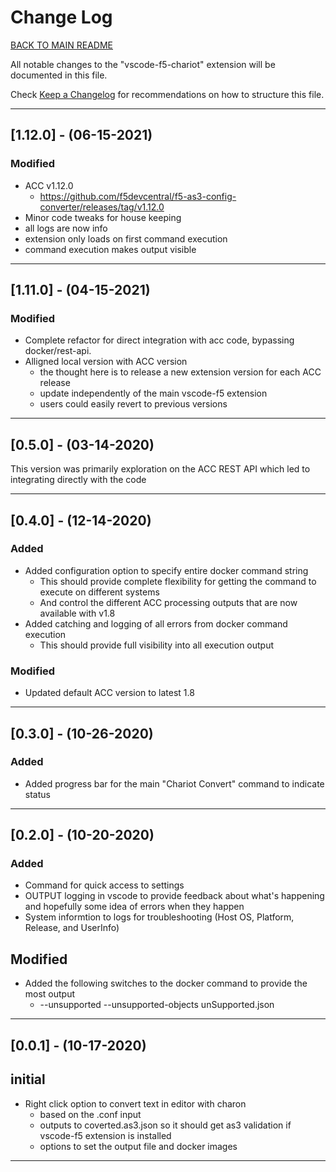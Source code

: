 # Change Log

[BACK TO MAIN README](README.md)

All notable changes to the "vscode-f5-chariot" extension will be documented in this file.

Check [Keep a Changelog](http://keepachangelog.com/) for recommendations on how to structure this file.

---

## [1.12.0] - (06-15-2021)

### Modified

- ACC v1.12.0
  - <https://github.com/f5devcentral/f5-as3-config-converter/releases/tag/v1.12.0>
- Minor code tweaks for house keeping
- all logs are now info
- extension only loads on first command execution
- command execution makes output visible

---

## [1.11.0] - (04-15-2021)

### Modified

- Complete refactor for direct integration with acc code, bypassing docker/rest-api.
- Alligned local version with ACC version
  - the thought here is to release a new extension version for each ACC release
  - update independently of the main vscode-f5 extension
  - users could easily revert to previous versions

---

## [0.5.0] - (03-14-2020)

This version was primarily exploration on the ACC REST API which led to integrating directly with the code

---

## [0.4.0] - (12-14-2020)

### Added

- Added configuration option to specify entire docker command string
  - This should provide complete flexibility for getting the command to execute on different systems
  - And control the different ACC processing outputs that are now available with v1.8
- Added catching and logging of all errors from docker command execution
  - This should provide full visibility into all execution output

### Modified

- Updated default ACC version to latest 1.8

---

## [0.3.0] - (10-26-2020)

### Added

- Added progress bar for the main "Chariot Convert" command to indicate status

---

## [0.2.0] - (10-20-2020)

### Added

- Command for quick access to settings
- OUTPUT logging in vscode to provide feedback about what's happening and hopefully some idea of errors when they happen
- System informtion to logs for troubleshooting (Host OS, Platform, Release, and UserInfo)

## Modified

- Added the following switches to the docker command to provide the most output
    - --unsupported --unsupported-objects unSupported.json

---

## [0.0.1] - (10-17-2020)

## initial
- Right click option to convert text in editor with charon
    - based on the .conf input
    - outputs to coverted.as3.json so it should get as3 validation if vscode-f5 extension is installed
    - options to set the output file and docker images

---
